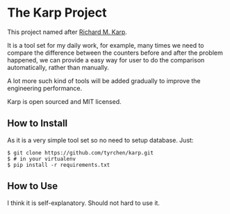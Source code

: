 The Karp Project
===================

This project named after [Richard M. Karp](http://en.wikipedia.org/wiki/Richard_M._Karp).

It is a tool set for my daily work, for example, many times we need to compare the difference between the counters
before and after the problem happened, we can provide a easy way for user to do the comparison automatically,
rather than manually.

A lot more such kind of tools will be added gradually to improve the engineering performance.

Karp is open sourced and MIT licensed.

## How to Install

As it is a very simple tool set so no need to setup database. Just:

    $ git clone https://github.com/tyrchen/karp.git
    $ # in your virtualenv
    $ pip install -r requirements.txt


## How to Use

I think it is self-explanatory. Should not hard to use it.